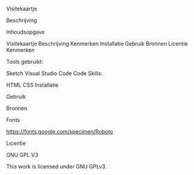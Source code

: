 Visitekaartje

Beschrijving

Inhoudsopgave

Visitekaartje
Beschrijving
Kenmerken
Installatie
Gebruik
Bronnen
Licentie
Kenmerken

Tools gebruikt:

Sketch
Visual Studio Code
Code Skills:

HTML
CSS
Installatie

Gebruik

Bronnen

Fonts

https://fonts.google.com/specimen/Roboto

Licentie

GNU GPL V3

This work is licensed under GNU GPLv3.
